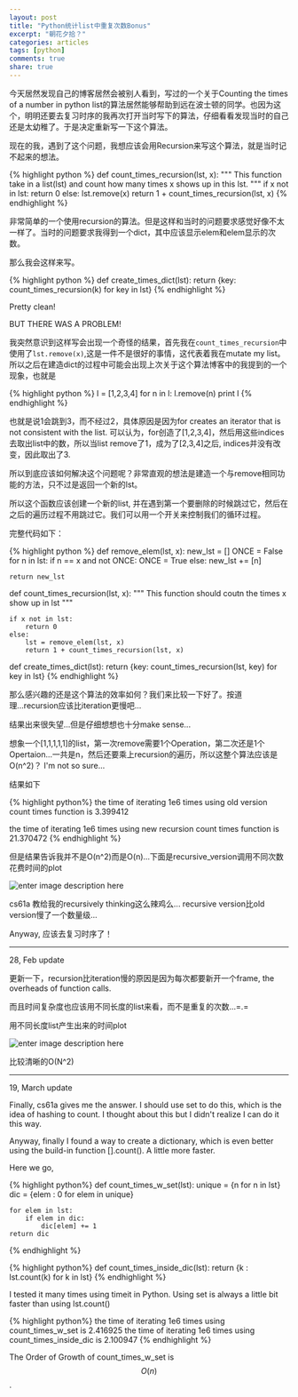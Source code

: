 ```yaml
---
layout: post
title: "Python统计list中重复次数Bonus"
excerpt: "朝花夕拾？"
categories: articles
tags: [python]
comments: true
share: true
---
```


今天居然发现自己的博客居然会被别人看到，写过的一个关于Counting the times of a number in python list的算法居然能够帮助到远在波士顿的同学。也因为这个，明明还要去复习时序的我再次打开当时写下的算法，仔细看看发现当时的自己还是太幼稚了。于是决定重新写一下这个算法。

现在的我，遇到了这个问题，我想应该会用Recursion来写这个算法，就是当时记不起来的想法。

{% highlight python %}
def count_times_recursion(lst, x):
	"""
	This function take in a list(lst) and count how many times x shows up in this lst.
	"""
	if x not in lst:
		return 0
	else:
		lst.remove(x)
		return 1 + count_times_recursion(lst, x)
{% endhighlight %}

非常简单的一个使用recursion的算法。但是这样和当时的问题要求感觉好像不太一样了。当时的问题要求我得到一个dict，其中应该显示elem和elem显示的次数。

那么我会这样来写。

{% highlight python %}
def create_times_dict(lst):
	return {key: count_times_recursion(k) for key in lst}
{% endhighlight %}

Pretty clean! 

BUT THERE WAS A PROBLEM!

我突然意识到这样写会出现一个奇怪的结果，首先我在```count_times_recursion```中使用了```lst.remove(x)```,这是一件不是很好的事情，这代表着我在mutate my list。所以之后在建造dict的过程中可能会出现上次关于这个算法博客中的我提到的一个现象，也就是

{% highlight python %}
l = [1,2,3,4]
for n in l:
    l.remove(n)
    print l
{% endhighlight %}

也就是说1会跳到3，而不经过2，具体原因是因为for creates an iterator that is not consistent with the list. 可以认为，for创造了[1,2,3,4]，然后用这些indices去取出list中的数，所以当list remove了1，成为了[2,3,4]之后, indices并没有改变，因此取出了3.

所以到底应该如何解决这个问题呢？非常直观的想法是建造一个与remove相同功能的方法，只不过是返回一个新的lst。

所以这个函数应该创建一个新的list, 并在遇到第一个要删除的时候跳过它，然后在之后的遍历过程不用跳过它。我们可以用一个开关来控制我们的循环过程。

完整代码如下：

{% highlight python %}
def remove_elem(lst, x):
	new_lst = []
	ONCE = False
	for n in lst:
		if n == x and not ONCE:
			ONCE = True
		else:
			new_lst += [n]

	return new_lst

def count_times_recursion(lst, x):
	"""
	This function should coutn the times x show up in lst
	"""

	if x not in lst:
		return 0
	else:
		lst = remove_elem(lst, x)
		return 1 + count_times_recursion(lst, x)


def create_times_dict(lst):
	return {key: count_times_recursion(lst, key) for key in lst}
{% endhighlight %}

那么感兴趣的还是这个算法的效率如何？我们来比较一下好了。按道理...recursion应该比iteration更慢吧...

结果出来很失望...但是仔细想想也十分make sense... 

想象一个[1,1,1,1,1]的list，第一次remove需要1个Operation，第二次还是1个Opertaion...一共是n，然后还要乘上recursion的遍历，所以这整个算法应该是O(n^2)？ I'm not so sure...

结果如下

{% highlight python%}
the time of iterating 1e6 times using old version count times function is 3.399412

the time of iterating 1e6 times using new recursion count times function is 21.370472
{% endhighlight %}

但是结果告诉我并不是O(n^2)而是O(n)...下面是recursive_version调用不同次数花费时间的plot

![enter image description here](http://screenshot.net/owowdsw.jpg)

cs61a 教给我的recursively thinking这么辣鸡么... recursive version比old version慢了一个数量级...

Anyway, 应该去复习时序了！


----
28, Feb update

更新一下，recursion比iteration慢的原因是因为每次都要新开一个frame, the overheads of function calls.

而且时间复杂度也应该用不同长度的list来看，而不是重复的次数...=.=

用不同长度list产生出来的时间plot

![enter image description here](http://screenshot.net/nkyk5fp.jpg)

比较清晰的O(N^2)

---
19, March update

Finally, cs61a gives me the answer. I should use set to do this, which is the idea of hashing to count. I thought about this but I didn't realize I can do it this way.

Anyway, finally I found a way to create a dictionary, which is even better using the build-in function [].count(). A little more faster.

Here we go,

{% highlight python%}
def count_times_w_set(lst):
	unique = {n for n in lst}
	dic = {elem : 0 for elem in unique} 

	for elem in lst:
		if elem in dic:
			dic[elem] += 1
	return dic
{% endhighlight %}

{% highlight python%}
def count_times_inside_dic(lst):
	return {k : lst.count(k) for k in lst}
{% endhighlight %}

I tested it many times using timeit in Python. Using set is always a little bit faster than using lst.count()

{% highlight python%}
the time of iterating 1e6 times using count_times_w_set is 2.416925
the time of iterating 1e6 times using count_times_inside_dic is 2.100947
{% endhighlight %}

The Order of Growth of count_times_w_set is $$O(n)$$.

